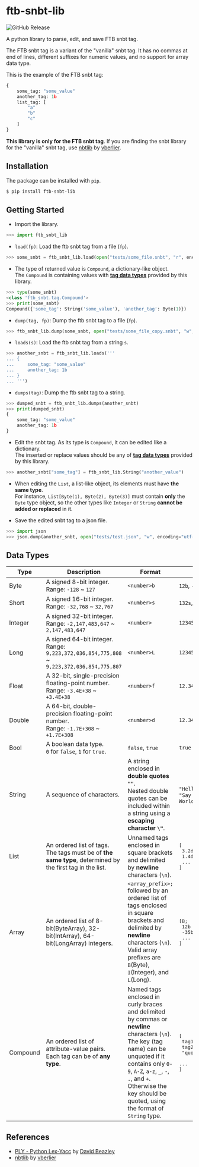# ftb-snbt-lib

![GitHub Release](https://img.shields.io/github/v/release/peunsu/ftb-snbt-lib?style=for-the-badge)

A python library to parse, edit, and save FTB snbt tag.

The FTB snbt tag is a variant of the "vanilla" snbt tag. It has no commas at end of lines, different suffixes for numeric values, and no support for array data type.

This is the example of the FTB snbt tag:
```python
{
    some_tag: "some_value"
    another_tag: 1b
    list_tag: [
        "a"
        "b"
        "c"
    ]
}
```

**This library is only for the FTB snbt tag**. If you are finding the snbt library for the "vanilla" snbt tag, use [nbtlib](https://github.com/vberlier/nbtlib) by [vberlier](https://github.com/vberlier).

## Installation
The package can be installed with ``pip``.
```bash
$ pip install ftb-snbt-lib
```

## Getting Started
* Import the library.
```python
>>> import ftb_snbt_lib
```

* ``load(fp)``: Load the ftb snbt tag from a file (``fp``).
```python
>>> some_snbt = ftb_snbt_lib.load(open("tests/some_file.snbt", "r", encoding="utf-8"))
```
* The type of returned value is ``Compound``, a dictionary-like object.<br>
The ``Compound`` is containing values with **[tag data types](#data-types)** provided by this library.
```python
>>> type(some_snbt)
<class 'ftb_snbt.tag.Compound'>
>>> print(some_snbt)
Compound({'some_tag': String('some_value'), 'another_tag': Byte(1)})
```

* ``dump(tag, fp)``: Dump the ftb snbt tag to a file (``fp``).
```python
>>> ftb_snbt_lib.dump(some_snbt, open("tests/some_file_copy.snbt", "w", encoding="utf-8"))
```

* ``loads(s)``: Load the ftb snbt tag from a string ``s``.
```python
>>> another_snbt = ftb_snbt_lib.loads('''
... {
...     some_tag: "some_value"
...     another_tag: 1b
... }
... ''')
```

* ``dumps(tag)``: Dump the ftb snbt tag to a string.
```python
>>> dumped_snbt = ftb_snbt_lib.dumps(another_snbt)
>>> print(dumped_snbt)
{
    some_tag: "some_value"
    another_tag: 1b
}
```

* Edit the snbt tag. As its type is ``Compound``, it can be edited like a dictionary.<br>
The inserted or replace values should be any of **[tag data types](#data-types)** provided by this library.
```python
>>> another_snbt["some_tag"] = ftb_snbt_lib.String("another_value")
```

* When editing the ``List``, a list-like object, its elements must have **the same type**.<br>
For instance, ``List[Byte(1), Byte(2), Byte(3)]`` must contain **only** the ``Byte`` type object, so the other types like ``Integer`` or ``String`` **cannot be added or replaced** in it.

* Save the edited snbt tag to a json file.
```python
>>> import json
>>> json.dump(another_snbt, open("tests/test.json", "w", encoding="utf-8"), indent=4, ensure_ascii=False)
```

## Data Types
| Type | Description | Format | Example |
| - | - | - | - |
| Byte | A signed 8-bit integer.<br>Range: ``-128`` ~ ``127`` | ``<number>b`` | ``12b``, ``-35b`` |
| Short | A signed 16-bit integer.<br>Range: ``-32,768`` ~ ``32,767`` | ``<number>s`` | ``132s``, ``-243s`` |
| Integer | A signed 32-bit integer.<br>Range: ``-2,147,483,647`` ~ ``2,147,483,647`` | ``<number>`` | ``12345`` |
| Long | A signed 64-bit integer.<br>Range: ``9,223,372,036,854,775,808`` ~ ``9,223,372,036,854,775,807`` | ``<number>L`` | ``12345L`` |
| Float | A 32-bit, single-precision floating-point number.<br>Range: ``-3.4E+38`` ~ ``+3.4E+38`` | ``<number>f`` | ``12.345f`` |
| Double | A 64-bit, double-precision floating-point number.<br>Range: ``-1.7E+308`` ~ ``+1.7E+308`` | ``<number>d`` | ``12.345d`` |
| Bool | A boolean data type.<br>``0`` for ``false``, ``1`` for ``true``. | ``false``, ``true`` | ``true`` |
| String | A sequence of characters. | A string enclosed in **double quotes ``""``**.<br>Nested double quotes can be included within a string using a **escaping character ``\"``**. | `"Hello, World!"`,<br>`"Say \"Hello, World!\""` |
| List | An ordered list of tags.<br>The tags must be of **the same type**, determined by the first tag in the list. | Unnamed tags enclosed in square brackets and delimited by **newline** characters (``\n``). | <pre>[<br>    3.2d<br>    1.4d<br>    ...<br>]</pre> |
| Array | An ordered list of 8-bit(ByteArray), 32-bit(IntArray), 64-bit(LongArray) integers. | ``<array_prefix>;`` followed by an ordered list of tags enclosed in square brackets and delimited by **newline** characters (``\n``).<br>Valid array prefixes are ``B``(Byte), ``I``(Integer), and ``L``(Long). | <pre>[B;<br>    12b<br>    -35b<br>    ...<br>]</pre> |
| Compound | An ordered list of attribute-value pairs.<br>Each tag can be of **any type**. | Named tags enclosed in curly braces and delimited by commas or **newline** characters (``\n``).<br>The key (tag name) can be unquoted if it contains only ``0-9``, ``A-Z``, ``a-z``, ``_``, ``-``, ``.``, and ``+``. Otherwise the key should be quoted, using the format of ``String`` type. | <pre>[<br>    tag1: "string"<br>    tag2: 12b<br>    \"quoted:tag\": 3.5d<br>    ...<br>]</pre> |

## References
* [PLY - Python Lex-Yacc](https://github.com/dabeaz/ply) by [David Beazley](https://www.dabeaz.com)
* [nbtlib](https://github.com/vberlier/nbtlib) by [vberlier](https://github.com/vberlier)